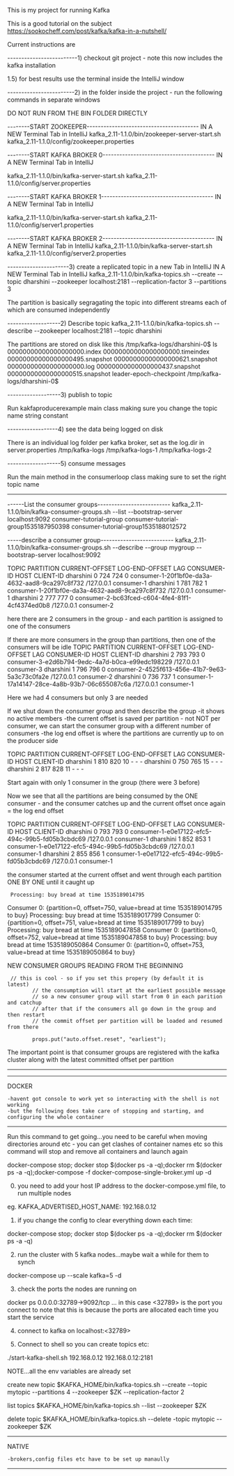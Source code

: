 This is my project for running Kafka

This is a good tutorial on the subject
https://sookocheff.com/post/kafka/kafka-in-a-nutshell/

Current instructions are

-------------------------1) checkout git project - note this now includes the kafka installation

1.5) for best results use the terminal inside the IntelliJ window

------------------------2) in the folder inside the project - run the following commands in separate windows

DO NOT RUN FROM THE BIN FOLDER DIRECTLY


--------START ZOOKEEPER----------------------------------------
IN A NEW Terminal Tab in IntelliJ
kafka_2.11-1.1.0/bin/zookeeper-server-start.sh kafka_2.11-1.1.0/config/zookeeper.properties

--------START KAFKA BROKER 0----------------------------------------
IN A NEW Terminal Tab in IntelliJ

kafka_2.11-1.1.0/bin/kafka-server-start.sh kafka_2.11-1.1.0/config/server.properties

--------START KAFKA BROKER 1----------------------------------------
IN A NEW Terminal Tab in IntelliJ

kafka_2.11-1.1.0/bin/kafka-server-start.sh kafka_2.11-1.1.0/config/server1.properties

--------START KAFKA BROKER 2----------------------------------------
IN A NEW Terminal Tab in IntelliJ
kafka_2.11-1.1.0/bin/kafka-server-start.sh kafka_2.11-1.1.0/config/server2.properties


----------------------3) create a replicated topic in a new Tab in IntelliJ
IN A NEW Terminal Tab in IntelliJ
kafka_2.11-1.1.0/bin/kafka-topics.sh --create --topic dharshini --zookeeper localhost:2181 --replication-factor 3 --partitions 3

The partition is basically segragating the topic into different streams each of which are consumed independently


-------------------2) Describe topic 
kafka_2.11-1.1.0/bin/kafka-topics.sh --describe --zookeeper localhost:2181 --topic dharshini

The partitions are stored on disk like this
/tmp/kafka-logs/dharshini-0$ ls
00000000000000000000.index      00000000000000000000.timeindex  00000000000000000495.snapshot   00000000000000000621.snapshot
00000000000000000000.log        00000000000000000437.snapshot   00000000000000000515.snapshot   leader-epoch-checkpoint
/tmp/kafka-logs/dharshini-0$ 



-------------------3) publish to topic

Run kakfaproducerexample main class making sure you change the topic name string constant

------------------4) see the data being logged on disk

There is an individual log folder per kafka broker, set as the log.dir in server.properties
/tmp/kafka-logs
/tmp/kafka-logs-1
/tmp/kafka-logs-2

-------------------5) consume messages 

Run the main method in the consumerloop class making sure to set the right topic name

____________________________________________________


------List the consumer groups--------------------------
kafka_2.11-1.1.0/bin/kafka-consumer-groups.sh  --list --bootstrap-server localhost:9092
consumer-tutorial-group
consumer-tutorial-group1535187950398
consumer-tutorial-group1535188012572

-----describe a consumer group--------------------------
kafka_2.11-1.1.0/bin/kafka-consumer-groups.sh --describe --group mygroup --bootstrap-server localhost:9092

TOPIC           PARTITION  CURRENT-OFFSET  LOG-END-OFFSET  LAG             CONSUMER-ID                                     HOST            CLIENT-ID
dharshini       0          724             724             0               consumer-1-20f1bf0e-da3a-4632-aad8-9ca297c8f732 /127.0.0.1      consumer-1
dharshini       1          781             782             1               consumer-1-20f1bf0e-da3a-4632-aad8-9ca297c8f732 /127.0.0.1      consumer-1
dharshini       2          777             777             0               consumer-2-bc63fced-c604-4fe4-81f1-4cf4374ed0b8 /127.0.0.1      consumer-2


here there are 2 consumers in the group - and each partition is assigned to one of the consumers

If there are more consumers in the group than partitions, then one of the consumers will be idle
TOPIC           PARTITION  CURRENT-OFFSET  LOG-END-OFFSET  LAG             CONSUMER-ID                                     HOST            CLIENT-ID
dharshini       2          793             793             0               consumer-3-e2d6b794-9edc-4a7d-b0ca-e99edc198229 /127.0.0.1      consumer-3
dharshini       1          796             796             0               consumer-2-4525f613-456e-41b7-9e63-5a3c73c0fa2e /127.0.0.1      consumer-2
dharshini       0          736             737             1               consumer-1-17a14147-28ce-4a8b-93b7-06c655087c6a /127.0.0.1      consumer-1

Here we had 4 consumers but only 3 are needed

If we shut down the consumer group and then describe the group
-it shows no active members
-the current offset is saved per partition - not NOT per consumer, we can start the consumer group
with a different number of consumers
-the log end offset is where the partitions are currently up to on the producer side


TOPIC           PARTITION  CURRENT-OFFSET  LOG-END-OFFSET  LAG             CONSUMER-ID     HOST            CLIENT-ID
dharshini       1          810             820             10              -               -               -
dharshini       0          750             765             15              -               -               -
dharshini       2          817             828             11              -               -               -

Start again with only 1 consumer in the group (there were 3 before)

Now we see that all the partitions are being consumed by the ONE consumer - and the consumer catches up 
and the current offset once again = the log end offset

TOPIC           PARTITION  CURRENT-OFFSET  LOG-END-OFFSET  LAG             CONSUMER-ID                                     HOST            CLIENT-ID
dharshini       0          793             793             0               consumer-1-e0e17122-efc5-494c-99b5-fd05b3cbdc69 /127.0.0.1      consumer-1
dharshini       1          852             853             1               consumer-1-e0e17122-efc5-494c-99b5-fd05b3cbdc69 /127.0.0.1      consumer-1
dharshini       2          855             856             1               consumer-1-e0e17122-efc5-494c-99b5-fd05b3cbdc69 /127.0.0.1      consumer-1

the consumer started at the current offset and went through each partition ONE BY ONE until it caught up

     Processing: buy bread at time 1535189014795
Consumer 0: {partition=0, offset=750, value=bread at time 1535189014795 to buy}
     Processing: buy bread at time 1535189017799
Consumer 0: {partition=0, offset=751, value=bread at time 1535189017799 to buy}
     Processing: buy bread at time 1535189047858
Consumer 0: {partition=0, offset=752, value=bread at time 1535189047858 to buy}
     Processing: buy bread at time 1535189050864
Consumer 0: {partition=0, offset=753, value=bread at time 1535189050864 to buy}


NEW CONSUMER GROUPS READING FROM THE BEGINNING

     // this is cool - so if you set this propery (by default it is latest)
            // the consumption will start at the earliest possible message
            // so a new consumer group will start from 0 in each parition and catchup
            // after that if the consumers all go down in the group and then restart
            // the commit offset per partition will be loaded and resumed from there
            
            props.put("auto.offset.reset", "earliest");

The important point is that consumer groups are registered with the kafka cluster
along with the latest committed offset per partition

_________________________________________
_________________________________________
DOCKER

    -havent got console to work yet so interacting with the shell is not working
    -but the following does take care of stopping and starting, and configuring the whole container
______________________________________________________

Run this command to get going...you need to be careful when moving directories
around etc - you can get clashes of container names etc so this command will
stop and remove all containers and launch again

docker-compose stop; docker stop $(docker ps -a -q);docker rm $(docker ps -a -q);docker-compose -f docker-compose-single-broker.yml up -d

0. you need to add your host IP address to the docker-compose.yml file, to run multiple nodes

eg.
  KAFKA_ADVERTISED_HOST_NAME: 192.168.0.12

1. if you change the config to clear everything down each time:

docker-compose stop; docker stop $(docker ps -a -q);docker rm $(docker ps -a -q)

2. run the cluster with 5 kafka nodes...maybe wait a while for them to synch

docker-compose up --scale kafka=5 -d

3. check the ports the nodes are running on

docker ps
    0.0.0.0:32789->9092/tcp  ... in this case <32789> is the port you connect to
    note that this is because the ports are allocated each time you start the service

4. connect to kafka on localhost:<32789>


5. Connect to shell so you can create topics etc:
        <hostip> <zk ip:zk port>

./start-kafka-shell.sh 192.168.0.12 192.168.0.12:2181

NOTE...all the env variables are already set

create new topic
$KAFKA_HOME/bin/kafka-topics.sh --create --topic mytopic --partitions 4 --zookeeper $ZK --replication-factor 2

list topics
$KAFKA_HOME/bin/kafka-topics.sh --list --zookeeper $ZK

delete topic
$KAFKA_HOME/bin/kafka-topics.sh --delete -topic mytopic --zookeeper $ZK
____________________________________________________

NATIVE

    -brokers,config files etc have to be set up manaully
______________________________________________________
